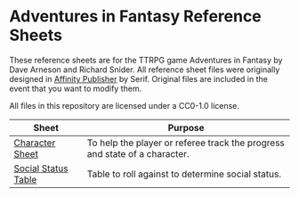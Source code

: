 # Adventures in Fantasy Reference Sheets

These reference sheets are for the TTRPG game Adventures in Fantasy by Dave Arneson and Richard Snider. All reference sheet files were originally designed in [Affinity Publisher](https://affinity.serif.com/en-us/publisher/) by Serif. Original files are included in the event that you want to modify them.

All files in this repository are licensed under a CC0-1.0 license.

| Sheet                                                                                                  | Purpose                                                                    |
| ------------------------------------------------------------------------------------------------------ | -------------------------------------------------------------------------- |
| [Character Sheet](https://github.com/sgalland/aif-reference/blob/main/Character%20Sheet.pdf)           | To help the player or referee track the progress and state of a character. |
| [Social Status Table](https://github.com/sgalland/aif-reference/blob/main/Social%20Status%20Table.pdf) | Table to roll against to determine social status.                          |